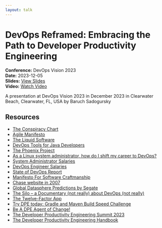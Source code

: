 ```yaml
---
layout: talk
---
```


# DevOps Reframed: Embracing the Path to Developer Productivity Engineering

**Conference:** DevOps Vision 2023  
**Date:** 2023-12-05  
**Slides:** [View Slides](https://drive.google.com/file/d/1jLSXUqCDqN0JS38OzjdajCbOX2Yk4GQa/view)  
**Video:** [Watch Video](https://www.youtube.com/watch?v=uTEL8Ff1Zvk)  

A presentation at DevOps Vision 2023  in
                    December 2023 in
                    Clearwater Beach, Clearwater, FL, USA by 
                    Baruch Sadogursky

## Resources

- [The Conspiracy Chart](https://twitter.com/abbieasr/status/1462953203067240450)
- [Agile Manifesto](https://agilemanifesto.org/)
- [The Liquid Software](https://amzn.to/3Nvx4ir)
- [DevOps Tools for Java Developers](https://amzn.to/3Ny2xAB)
- [The Phoenix Project](https://itrevolution.com/product/the-phoenix-project/)
- [As a Linux system administrator, how do I shift my career to DevOps?](https://www.quora.com/As-a-Linux-system-administrator-how-do-I-shift-my-career-to-DevOps/answer/Disha-Rathod-10?no_redirect=1)
- [System Administrator Salaries](https://www.ziprecruiter.com/Salaries/System-Administrator-Salary)
- [DevOps Engineer Salaries](https://www.ziprecruiter.com/Salaries/Devops-Engineer-Salary)
- [State of DevOps Report](https://cloud.google.com/devops/state-of-devops/)
- [Manifesto For Software Craftmanship](https://manifesto.softwarecraftsmanship.org/)
- [Chase website in 2007](https://web.archive.org/web/20070708221025/http://www.chase.com/)
- [Global Datasphere Predictions by Segate](https://www.seagate.com/files/www-content/our-story/trends/files/idc-seagate-dataage-whitepaper.pdf)
- [The Silo – a Documentary (not really) about DevOps (not really)](https://tv.apple.com/us/show/silo/umc.cmc.3yksgc857px0k0rqe5zd4jice)
- [The Twelve-Factor App](https://12factor.net/)
- [Try DPE today: Gradle and Maven Build Speed Challenge](https://gradle.com/gradle-and-maven-build-speed-challenge/)
- [Be A DPE Agent of Change!](https://gradle.influitive.com/join/00010)
- [The Developer Productivity Engineering Summit 2023](https://dpesummit.com/)
- [The Developer Productivity Engineering Handbook](https://gradle.com/developer-productivity-engineering/handbook/)

<!-- Source: https://speaking.jbaru.ch/cCFQJz/devops-reframed-embracing-the-path-to-developer-productivity-engineering -->
